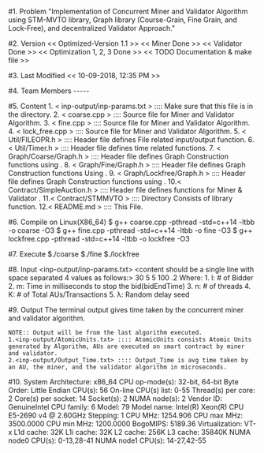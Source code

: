 #1. Problem
	"Implementation of Concurrent Miner and Validator Algorithm using STM-MVTO library, Graph library (Course-Grain,
	Fine Grain, and Lock-Free), and decentralized Validator Approach."

#2. Version
	<< Optimized-Version 1.1  >>
	<< Miner             Done >>
	<< Validator         Done >>
	<< Optimization      1, 2, 3 Done >>
	<< TODO              Documentation & make file >>
	
#3. Last Modified
	<< 10-09-2018, 12:35 PM >>

#4. Team Members
	-----

#5. Content
	1. < inp-output/inp-params.txt > ::::  Make sure that this file is in the <inp-output> directory.
	2. < coarse.cpp >                ::::  Source file for <COARSE-GRAIN> Miner and Validator Algorithm.
	3. < fine.cpp >                  ::::  Source file for <FINE-GRAIN>   Miner and Validator Algorithm.
	4. < lock_free.cpp >             ::::  Source file for <LOCK-FREE>    Miner and Validator Algorithm.
	5. < Util/FILEOPR.h >            ::::  Header file defines File related input/output function.
	6. < Util/Timer.h >              ::::  Header file defines time related functions.
	7. < Graph/Coarse/Graph.h >      ::::  Header file defines <COARSE-GRAIN> Graph Construction functions using <Single Coarse Lock>.
	8. < Graph/Fine/Graph.h >        ::::  Header file defines <FINE-GRAIN>   Graph Construction functions Using <Lazy List>.
	9. < Graph/Lockfree/Graph.h >    ::::  Header file defines <LOCK-FREE>    Graph Construction functions using <CAS>.
	10.< Contract/SimpleAuction.h >  ::::  Header file defines <Smart Contract> functions for Miner <Using STM> & Validator <Without STM>.
	11.< Contract/STMMVTO >          ::::  Directory Consists of <STM-MVTO> library function.
	12.< README.md >                 ::::  This File.


#6. Compile on Linux(X86_64)
	$ g++ coarse.cpp   -pthread -std=c++14 -ltbb -o coarse -O3
	$ g++ fine.cpp     -pthread -std=c++14 -ltbb -o fine -O3
	$ g++ lockfree.cpp -pthread -std=c++14 -ltbb -o lockfree -O3

#7. Execute
	$./coarse
	$./fine
	$./lockfree

#8. Input
	<inp-output/inp-params.txt>
	<content should be a single line with space separated 4 values as follows:>
	30 5 5 100 .2
		Where:
		1. l: # of Bidder
		2. m: Time in milliseconds to stop the bid(bidEndTime)
		3. n: # of threads
		4. K: # of Total AUs/Transactions
		5. λ: Random delay seed

#9. Output
	The terminal output gives time taken by the concurrent miner and validator algorithm.
	
	NOTE:: Output will be from the last algorithm executed.
	1.<inp-output/AtomicUnits.txt> :::: AtomicUnits consists Atomic Units generated by Algorithm, AUs are executed on smart contract by miner and validator.
	2.<inp-output/Output_Time.txt> :::: Output_Time is avg time taken by an AU, the miner, and the validator algorithm in microseconds.


#10. System
		Architecture:          x86_64
		CPU op-mode(s):        32-bit, 64-bit
		Byte Order:            Little Endian
		CPU(s):                56
		On-line CPU(s) list:   0-55
		Thread(s) per core:    2
		Core(s) per socket:    14
		Socket(s):             2
		NUMA node(s):          2
		Vendor ID:             GenuineIntel
		CPU family:            6
		Model:                 79
		Model name:            Intel(R) Xeon(R) CPU E5-2690 v4 @ 2.60GHz
		Stepping:              1
		CPU MHz:               1254.906
		CPU max MHz:           3500.0000
		CPU min MHz:           1200.0000
		BogoMIPS:              5189.36
		Virtualization:        VT-x
		L1d cache:             32K
		L1i cache:             32K
		L2 cache:              256K
		L3 cache:              35840K
		NUMA node0 CPU(s):     0-13,28-41
		NUMA node1 CPU(s):     14-27,42-55
